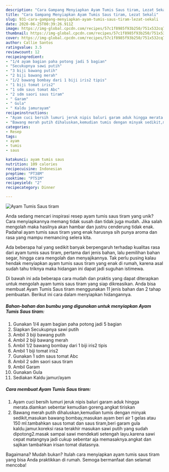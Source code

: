 ```yaml
---
description: "Cara Gampang Menyiapkan Ayam Tumis Saus tiram, Lezat Sekali"
title: "Cara Gampang Menyiapkan Ayam Tumis Saus tiram, Lezat Sekali"
slug: 931-cara-gampang-menyiapkan-ayam-tumis-saus-tiram-lezat-sekali
date: 2020-06-25T00:39:26.911Z
image: https://img-global.cpcdn.com/recipes/57c1f8985f93b250/751x532cq70/ayam-tumis-saus-tiram-foto-resep-utama.jpg
thumbnail: https://img-global.cpcdn.com/recipes/57c1f8985f93b250/751x532cq70/ayam-tumis-saus-tiram-foto-resep-utama.jpg
cover: https://img-global.cpcdn.com/recipes/57c1f8985f93b250/751x532cq70/ayam-tumis-saus-tiram-foto-resep-utama.jpg
author: Callie Santos
ratingvalue: 3.5
reviewcount: 12
recipeingredient:
- "1/4 ayam bagian paha potong jadi 5 bagian"
- "Secukupnya sawi putih"
- "3 biji bawang putih"
- "2 biji bawang merah"
- "1/2 bawang bombay dari 1 biji iris2 tipis"
- "1 biji tomat iris2"
- "1 sdm saus tomat Abc"
- "2 sdm saori saus tiram"
- " Garam"
- " Gula"
- " Kaldu jamurayam"
recipeinstructions:
- "Ayam cuci bersih lumuri jeruk nipis baluri garam aduk hingga merata.diamkan sebentar kemudian goreng.angkat tiriskan"
- "Bawang merah putih dihaluskan,kemudian tumis dengan minyak sedikit,masukan bawang bombay,masukan ayam beri air 1 gelas atau 150 ml.tambahkan saus tomat dan saus tiram,beri garam gula kaldu.jamur.koreksi rasa terakhir masukan sawi putih yang sudah dipotong2.masak sampai sawi mendekati setengah layu.karena sawi cepat matangnya jadi cukup sebentar aja memasaknya.angkat dan sajikan tambahkan irisan tomat diatasnya."
categories:
- Resep
tags:
- ayam
- tumis
- saus

katakunci: ayam tumis saus 
nutrition: 109 calories
recipecuisine: Indonesian
preptime: "PT38M"
cooktime: "PT51M"
recipeyield: "2"
recipecategory: Dinner

---
```



![Ayam Tumis Saus tiram](https://img-global.cpcdn.com/recipes/57c1f8985f93b250/751x532cq70/ayam-tumis-saus-tiram-foto-resep-utama.jpg)

Anda sedang mencari inspirasi resep ayam tumis saus tiram yang unik? Cara menyiapkannya memang tidak susah dan tidak juga mudah. Jika salah mengolah maka hasilnya akan hambar dan justru cenderung tidak enak. Padahal ayam tumis saus tiram yang enak harusnya sih punya aroma dan rasa yang mampu memancing selera kita.

Ada beberapa hal yang sedikit banyak berpengaruh terhadap kualitas rasa dari ayam tumis saus tiram, pertama dari jenis bahan, lalu pemilihan bahan segar, hingga cara mengolah dan menyajikannya. Tak perlu pusing kalau hendak menyiapkan ayam tumis saus tiram yang enak di rumah, karena asal sudah tahu triknya maka hidangan ini dapat jadi suguhan istimewa.




Di bawah ini ada beberapa cara mudah dan praktis yang dapat diterapkan untuk mengolah ayam tumis saus tiram yang siap dikreasikan. Anda bisa membuat Ayam Tumis Saus tiram menggunakan 11 jenis bahan dan 2 tahap pembuatan. Berikut ini cara dalam menyiapkan hidangannya.

<!--inarticleads1-->

##### Bahan-bahan dan bumbu yang digunakan untuk menyiapkan Ayam Tumis Saus tiram:

1. Gunakan 1/4 ayam bagian paha potong jadi 5 bagian
1. Siapkan Secukupnya sawi putih
1. Ambil 3 biji bawang putih
1. Ambil 2 biji bawang merah
1. Ambil 1/2 bawang bombay dari 1 biji iris2 tipis
1. Ambil 1 biji tomat iris2
1. Gunakan 1 sdm saus tomat Abc
1. Ambil 2 sdm saori saus tiram
1. Ambil  Garam
1. Gunakan  Gula
1. Sediakan  Kaldu jamur/ayam




<!--inarticleads2-->

##### Cara membuat Ayam Tumis Saus tiram:

1. Ayam cuci bersih lumuri jeruk nipis baluri garam aduk hingga merata.diamkan sebentar kemudian goreng.angkat tiriskan
1. Bawang merah putih dihaluskan,kemudian tumis dengan minyak sedikit,masukan bawang bombay,masukan ayam beri air 1 gelas atau 150 ml.tambahkan saus tomat dan saus tiram,beri garam gula kaldu.jamur.koreksi rasa terakhir masukan sawi putih yang sudah dipotong2.masak sampai sawi mendekati setengah layu.karena sawi cepat matangnya jadi cukup sebentar aja memasaknya.angkat dan sajikan tambahkan irisan tomat diatasnya.




Bagaimana? Mudah bukan? Itulah cara menyiapkan ayam tumis saus tiram yang bisa Anda praktikkan di rumah. Semoga bermanfaat dan selamat mencoba!
